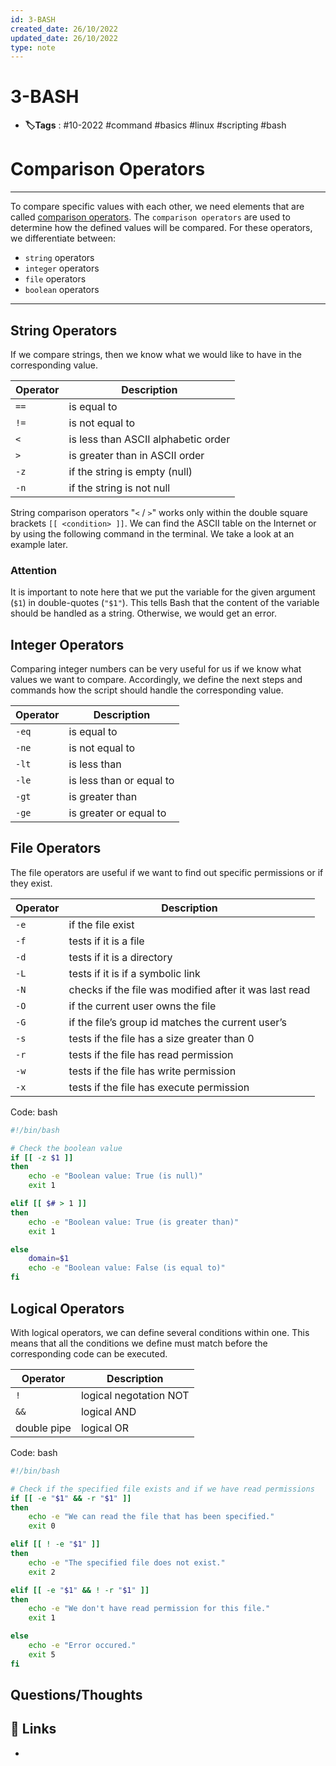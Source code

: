 ```yaml
---
id: 3-BASH
created_date: 26/10/2022
updated_date: 26/10/2022
type: note
---
```


#  3-BASH
- **🏷️Tags** :  #10-2022 #command #basics #linux #scripting #bash

# Comparison Operators

---

To compare specific values with each other, we need elements that are called [comparison operators](https://www.tldp.org/LDP/abs/html/comparison-ops.html). The `comparison operators` are used to determine how the defined values will be compared. For these operators, we differentiate between:

-   `string` operators
-   `integer` operators
-   `file` operators
-   `boolean` operators

---

## String Operators

If we compare strings, then we know what we would like to have in the corresponding value.

| **Operator** | **Description**                     |
| ------------ | ----------------------------------- |
| `==`         | is equal to                         |
| `!=`         | is not equal to                     |
| `<`          | is less than ASCII alphabetic order |
| `>`          | is greater than in ASCII order      |
| `-z`         | if the string is empty (null)       |
| `-n`            | if the string is not null                                    |

String comparison operators "`<` / `>`" works only within the double square brackets `[[ <condition> ]]`. We can find the ASCII table on the Internet or by using the following command in the terminal. We take a look at an example later.

### Attention 
It is important to note here that we put the variable for the given argument (`$1`) in double-quotes (`"$1"`). This tells Bash that the content of the variable should be handled as a string. Otherwise, we would get an error.

## Integer Operators

Comparing integer numbers can be very useful for us if we know what values we want to compare. Accordingly, we define the next steps and commands how the script should handle the corresponding value.

| **Operator** | **Description**          |
| ------------ | ------------------------ |
| `-eq`        | is equal to              |
| `-ne`        | is not equal to          |
| `-lt`        | is less than             |
| `-le`        | is less than or equal to |
| `-gt`        | is greater than          |
| `-ge`        | is greater or equal to                         |


## File Operators

The file operators are useful if we want to find out specific permissions or if they exist.

| **Operator** | **Description** |
| ------------ | --------------- |
|`-e`|if the file exist|
|`-f`|tests if it is a file|
|`-d`|tests if it is a directory|
|`-L`|tests if it is if a symbolic link
|`-N`|checks if the file was modified after it was last read|
|`-O`|if the current user owns the file|
|`-G`|if the file’s group id matches the current user’s|
|`-s`|tests if the file has a size greater than 0|
|`-r` |tests if the file has read permission|
|`-w`|tests if the file has write permission|
|`-x`|tests if the file has execute permission|

Code: bash

```bash
#!/bin/bash

# Check the boolean value
if [[ -z $1 ]]
then
	echo -e "Boolean value: True (is null)"
	exit 1

elif [[ $# > 1 ]]
then
	echo -e "Boolean value: True (is greater than)"
	exit 1

else
	domain=$1
	echo -e "Boolean value: False (is equal to)"
fi
```

## Logical Operators

With logical operators, we can define several conditions within one. This means that all the conditions we define must match before the corresponding code can be executed.

| **Operator** | **Description** |
| ------------ | --------------- |
|`!`|logical negotation NOT|
|`&&`|logical AND|
|double pipe|logical OR|

Code: bash

```bash
#!/bin/bash

# Check if the specified file exists and if we have read permissions
if [[ -e "$1" && -r "$1" ]]
then
	echo -e "We can read the file that has been specified."
	exit 0

elif [[ ! -e "$1" ]]
then
	echo -e "The specified file does not exist."
	exit 2

elif [[ -e "$1" && ! -r "$1" ]]
then
	echo -e "We don't have read permission for this file."
	exit 1

else
	echo -e "Error occured."
	exit 5
fi
```

## Questions/Thoughts


## 🔗 Links
- 